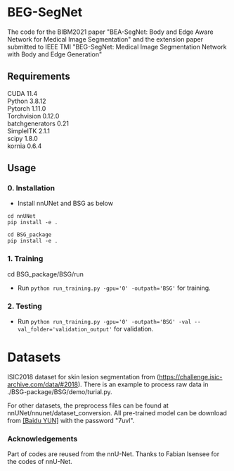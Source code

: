 # BEG-SegNet
The code for the BIBM2021 paper "BEA-SegNet: Body and Edge Aware Network for Medical Image Segmentation" and the extension paper submitted to IEEE TMI "BEG-SegNet: Medical Image Segmentation Network with Body and Edge Generation"
## Requirements
CUDA 11.4<br />
Python 3.8.12<br /> 
Pytorch 1.11.0<br />
Torchvision 0.12.0<br />
batchgenerators 0.21<br />
SimpleITK 2.1.1 <br />
scipy 1.8.0 <br />
kornia 0.6.4 <br />

## Usage

### 0. Installation
* Install nnUNet and BSG as below
  
```
cd nnUNet
pip install -e .

cd BSG_package
pip install -e .
```

### 1. Training 
cd BSG_package/BSG/run

* Run `python run_training.py -gpu='0' -outpath='BSG'` for training.

### 2. Testing 
* Run `python run_training.py -gpu='0' -outpath='BSG' -val --val_folder='validation_output'` for validation.

# Datasets
ISIC2018 dataset for skin lesion segmentation from (https://challenge.isic-archive.com/data/#2018). There is an example to process raw data in ./BSG-package/BSG/demo/turial.py.

For other datasets, the preprocess files can be found at nnUNet/nnunet/dataset_conversion. All pre-trained model can be download from [[Baidu YUN]](https://pan.baidu.com/s/1o9pKTCzsJW6CzCxFTZ8DTg) with the password "7uvl".

### Acknowledgements
Part of codes are reused from the nnU-Net. Thanks to Fabian Isensee for the codes of nnU-Net.


